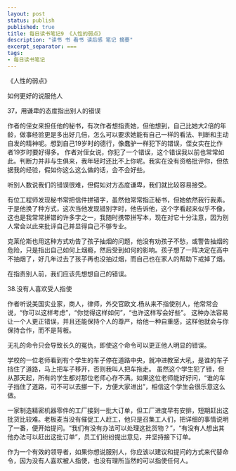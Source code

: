 ```yaml
---
layout: post
status: publish
published: true
title: 每日读书笔记9 《人性的弱点》
description: "读书 书 看书 读后感 笔记 摘要"
excerpt_separator: ===
tags:
- 每日读书笔记
---
```


《人性的弱点》 
 
如何更好的说服他人
 
37，用谦卑的态度指出别人的错误
 
作者的侄女来担任他的秘书，有次作者想指责她，但他想到，自己比她大2倍的年龄，做事经验更是多出好几倍，怎么可以要求她能有自己一样的看法、判断和主动自发的精神呢。想到自己19岁时的德行，像蠢驴一样犯下的错误，侄女实在比作者19岁时要好得多。
作者对侄女说，你犯了一个错误，这个错误我以前也常常如此。判断力并非与生俱来，我年轻时还比不上你呢。我实在没有资格批评你，但依据我的经验，假如你这么这么做的话，会不会好些。
 
听别人数说我们的错误很难，但假如对方态度谦卑，我们就比较容易接受。
 
有位工程师发现秘书常把信件拼错字，虽然他常常指正秘书，但她依然我行我素。于是他换了种方式，这次当他发现错别字时，他告诉他，这个字看起来似乎不像，这也是我常常拼错的许多字之一，我随时携带拼写本，现在对它十分注意，因为别人常会以此来批评自己并显得自己不够专业。
 
克莱伦斯也用这种方式劝告了孩子抽烟的问题，他没有劝孩子不愁，或警告抽烟的危险，只是指出自己如何上烟瘾，然后受到如何的影响。孩子想了一阵决定在高中不抽烟了，好几年过去了孩子再也没抽过烟，而自己也在家人的帮助下戒掉了烟。
 
在指责别人前，我们应该先想想自己的错误。

38.没有人喜欢受人指使
 
作者听说美国实业家，商人，律师，外交官欧文.杨从来不指使别人，他常常会说，“你可以这样考虑”，“你觉得这样如何”，“也许这样写会好些”。
这种办法容易让一个人更正错误，并且还能保持个人的尊严，给他一种自重感，这样他就会与你保持合作，而不是背板。
 
无礼的命令只会导致长久的冤仇，即使这个命令可以更正他人明显的错误。
 
学校的一位老师看到有个学生的车子停在道路中央，就冲进教室大吼，是谁的车子挡住了道路，马上把车子移开，否则我叫人把车拖走。
虽然这个学生犯了错，但从那天起，所有的学生都对那位老师心存不满。如果这位老师能好好问，“谁的车子挡住了道路，可不可以去挪一下，方便大家进出”，相信这个学生会很乐意这么做。
 
一家制造精密机器零件的工厂接到一批大订单，但工厂进度早有安排，短期赶出这批货比较难。老板麦当没有催促工人赶工，他只是召集工人们，把详细的事情说明了一番，便开始提问。“我们有没有办法可以处理这批货物？”，“有没有人想出其他办法可以赶出这批订单”，员工们纷纷提出意见，并坚持接下订单。
 
作为一个有效的领导者，如果你想说服别人，你应该以建议和提问的方式来代替命令，因为没有人喜欢被人指使，也没有理所当然的可以指使任何人。

